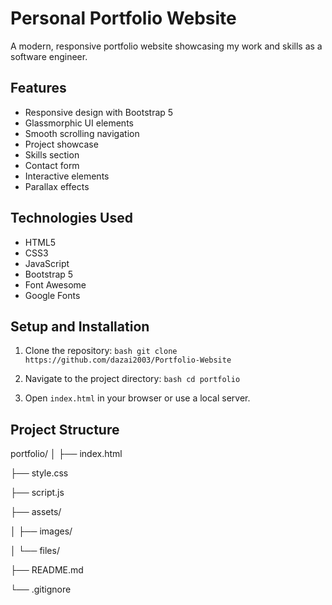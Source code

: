# Personal Portfolio Website

A modern, responsive portfolio website showcasing my work and skills as a software engineer.

## Features

- Responsive design with Bootstrap 5
- Glassmorphic UI elements
- Smooth scrolling navigation
- Project showcase
- Skills section
- Contact form
- Interactive elements
- Parallax effects

## Technologies Used

- HTML5
- CSS3
- JavaScript
- Bootstrap 5
- Font Awesome
- Google Fonts

## Setup and Installation

1. Clone the repository:   ```bash
   git clone https://github.com/dazai2003/Portfolio-Website   ```

2. Navigate to the project directory:   ```bash
   cd portfolio   ```

3. Open `index.html` in your browser or use a local server.

## Project Structure

portfolio/
│
├── index.html

├── style.css

├── script.js

├── assets/

│ ├── images/

│ └── files/

├── README.md

└── .gitignore
